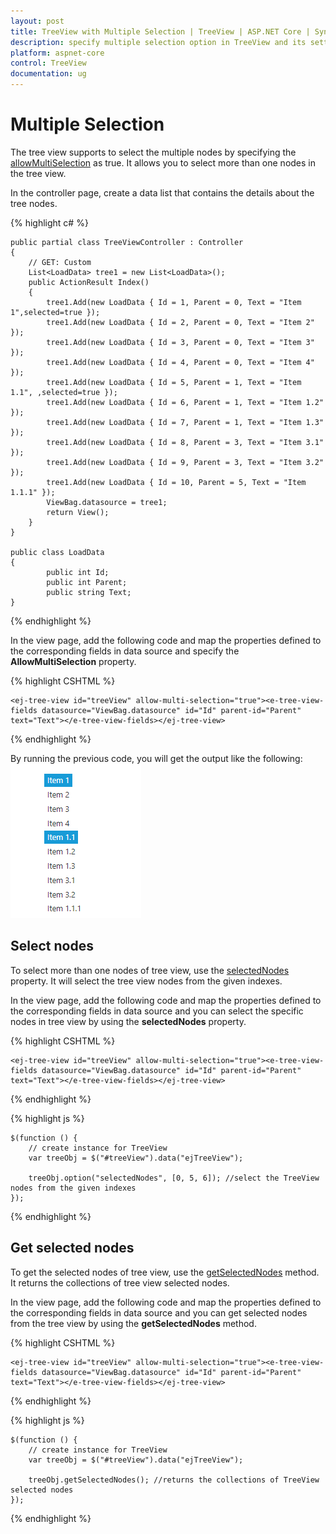 ```yaml
---
layout: post
title: TreeView with Multiple Selection | TreeView | ASP.NET Core | Syncfusion
description: specify multiple selection option in TreeView and its settings
platform: aspnet-core
control: TreeView
documentation: ug
---
```


# Multiple Selection

The tree view supports to select the multiple nodes by specifying the [allowMultiSelection](http://help.syncfusion.com/js/api/ejtreeview#members:allowmultiselection) as true. It allows you to select more than one nodes in the tree view.

In the controller page, create a data list that contains the details about the tree nodes.

{% highlight c# %}

	public partial class TreeViewController : Controller
	{
		// GET: Custom
		List<LoadData> tree1 = new List<LoadData>();
		public ActionResult Index()
		{
			tree1.Add(new LoadData { Id = 1, Parent = 0, Text = "Item 1",selected=true });
			tree1.Add(new LoadData { Id = 2, Parent = 0, Text = "Item 2" });
			tree1.Add(new LoadData { Id = 3, Parent = 0, Text = "Item 3" });
			tree1.Add(new LoadData { Id = 4, Parent = 0, Text = "Item 4" });
			tree1.Add(new LoadData { Id = 5, Parent = 1, Text = "Item 1.1", ,selected=true });
			tree1.Add(new LoadData { Id = 6, Parent = 1, Text = "Item 1.2" });
			tree1.Add(new LoadData { Id = 7, Parent = 1, Text = "Item 1.3" });
			tree1.Add(new LoadData { Id = 8, Parent = 3, Text = "Item 3.1" });
			tree1.Add(new LoadData { Id = 9, Parent = 3, Text = "Item 3.2" });
			tree1.Add(new LoadData { Id = 10, Parent = 5, Text = "Item 1.1.1" });
			ViewBag.datasource = tree1;
			return View();
		}
	}
	
	public class LoadData
	{
	        public int Id;
            public int Parent;
            public string Text;
	}


{% endhighlight %}

In the view page, add the following code and map the properties defined to the corresponding fields in data source and specify the **AllowMultiSelection** property.

{% highlight CSHTML %}

    <ej-tree-view id="treeView" allow-multi-selection="true"><e-tree-view-fields datasource="ViewBag.datasource" id="Id" parent-id="Parent" text="Text"></e-tree-view-fields></ej-tree-view>
	
{% endhighlight %}

By running the previous code, you will get the output like the following:
![](Fullrowselection_images/multiselect.png)


## Select nodes

To select more than one nodes of tree view, use the [selectedNodes](http://help.syncfusion.com/js/api/ejtreeview#members:selectednodes) property. It will select the tree view nodes from the given indexes.

In the view page, add the following code and map the properties defined to the corresponding fields in data source and you can select the specific nodes in tree view by using the **selectedNodes** property.

{% highlight CSHTML %}

    <ej-tree-view id="treeView" allow-multi-selection="true"><e-tree-view-fields datasource="ViewBag.datasource" id="Id" parent-id="Parent" text="Text"></e-tree-view-fields></ej-tree-view>
	
{% endhighlight %}

{% highlight js %}

	$(function () {
        // create instance for TreeView
        var treeObj = $("#treeView").data("ejTreeView");

        treeObj.option("selectedNodes", [0, 5, 6]); //select the TreeView nodes from the given indexes
    });
	
{% endhighlight %}

## Get selected nodes

To get the selected nodes of tree view, use the [getSelectedNodes](http://help.syncfusion.com/js/api/ejtreeview#methods:getselectednodes) method. It returns the collections of tree view selected nodes.

In the view page, add the following code and map the properties defined to the corresponding fields in data source and you can get selected nodes from the tree view by using the **getSelectedNodes** method.

{% highlight CSHTML %}

    <ej-tree-view id="treeView" allow-multi-selection="true"><e-tree-view-fields datasource="ViewBag.datasource" id="Id" parent-id="Parent" text="Text"></e-tree-view-fields></ej-tree-view>

{% endhighlight %}

{% highlight js %}

	$(function () {
        // create instance for TreeView
        var treeObj = $("#treeView").data("ejTreeView");

        treeObj.getSelectedNodes(); //returns the collections of TreeView selected nodes
    });
	
{% endhighlight %}